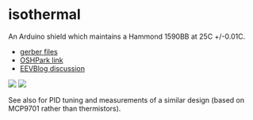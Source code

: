 # isothermal

An Arduino shield which maintains a Hammond 1590BB at 25C +/-0.01C.

- [gerber files](releases/v1)
- [OSHPark link](https://oshpark.com/shared_projects/cw8b4XGm)
- [EEVBlog discussion](http://www.eevblog.com/forum/metrology/temperature-stabilised-enclosures-heating-and-or-cooling/msg1407134/#msg1407134)

![](releases/v1/top.png)
![](releases/v1/bottom.png)

See also [](https://github.com/cellularmitosis/logs/tree/master/20180126-25c-chamber-tuning) for PID tuning and measurements of a similar design (based on MCP9701 rather than thermistors).
